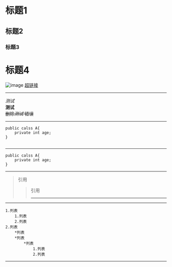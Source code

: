 # 标题1

## 标题2

### 标题3

# 标题4

![image](https://git-scm.com/images/404@2x.png)
[超链接](http://www.baidu.com)  
***
*测试*  
**测试**    
~~删除*测试* 错误~~  
***
```
public calss A{
    private int age;
}
    
```
***

    public calss A{
        private int age;
    }
___

>引用
>>引用
>>***
***

    1.列表 
        1.列表
        2.列表
    2.列表
        *列表
        *列表
            *列表
                1.列表
                2.列表
***